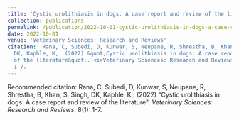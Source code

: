 ```yaml
---
title: 'Cystic urolithiasis in dogs: A case report and review of the literature'
collection: publications
permalink: /publication/2022-10-01-cystic-urolithiasis-in-dogs-a-case-report-and-review-of-the-literature
date: 2022-10-01
venue: 'Veterinary Sciences: Research and Reviews'
citation: 'Rana, C, Subedi, D, Kunwar, S, Neupane, R, Shrestha, B, Khan, S, Singh,
  DK, Kaphle, K,. (2022) &quot;Cystic urolithiasis in dogs: A case report and review
  of the literature&quot;. <i>Veterinary Sciences: Research and Reviews</i>. 8(1):
  1-7.'
---
```

Recommended citation: Rana, C, Subedi, D, Kunwar, S, Neupane, R, Shrestha, B, Khan, S, Singh, DK, Kaphle, K,. (2022) "Cystic urolithiasis in dogs: A case report and review of the literature". <i>Veterinary Sciences: Research and Reviews</i>. 8(1): 1-7.
